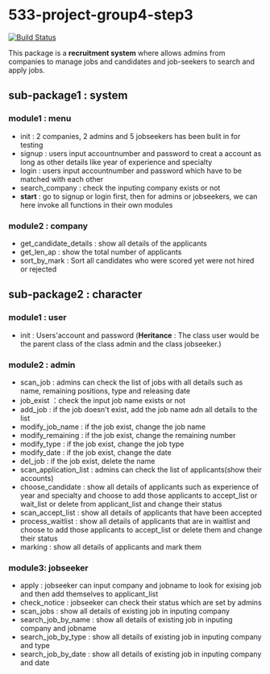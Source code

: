 # 533-project-group4-step3

[![Build Status](https://app.travis-ci.com/bi9potato/533-project-group4-step3.svg?branch=b-renghe)](https://app.travis-ci.com/bi9potato/533-project-group4-step3)

This package is a **recruitment system** where allows admins from companies to manage jobs and candidates and job-seekers to search and apply jobs.
## sub-package1 : system
### module1 : menu
* init : 2 companies, 2 admins and 5 jobseekers has been bulit in for testing
* signup : users input accountnumber and password to creat a account as long as other details like year of experience and specialty
* login : users input accountnumber and password which have to be matched with each other
* search_company : check the inputing company exists or not
* **start** : go to signup or login first, then for admins or jobseekers, we can here invoke all functions in their own modules
### module2 : company
* get_candidate_details : show all details of the applicants
* get_len_ap : show the total number of applicants
* sort_by_mark : Sort all candidates who were scored yet were not hired or rejected
## sub-package2 : character
### module1 : user
* init : Users'account and password (**Heritance** : The class user would be the parent class of the class admin and the class jobseeker.)
### module2 : admin
* scan_job : admins can check the list of jobs with all details such as name, remaining positions, type and releasing date
* job_exist ：check the input job name exists or not
* add_job : if the job doesn't exist, add the job name adn all details to the list
* modify_job_name : if the job exist, change the job name
* modify_remaining : if the job exist, change the remaining number
* modify_type : if the job exist, change the job type
* modify_date : if the job exist, change the date
* del_job : if the job exist, delete the name
* scan_application_list : admins can check the list of applicants(show their accounts)
* choose_candidate : show all details of applicants such as experience of year and specialty and choose to add those applicants to accept_list or wait_list or delete from applicant_list and change their status
* scan_accept_list : show all details of applicants that have been accepted
* process_waitlist : show all details of applicants that are in waitlist and choose to add those applicants to accept_list or delete them and change their status
* marking : show all details of applicants and mark them
### module3: jobseeker
* apply : jobseeker can input company and jobname to look for exising job and then add themselves to applicant_list
* check_notice : jobseeker can check their status which are set by admins
* scan_jobs : show all details of existing job in inputing company
* search_job_by_name : show all details of existing job in inputing company and jobname
* search_job_by_type : show all details of existing job in inputing company and type
* search_job_by_date : show all details of existing job in inputing company and date



